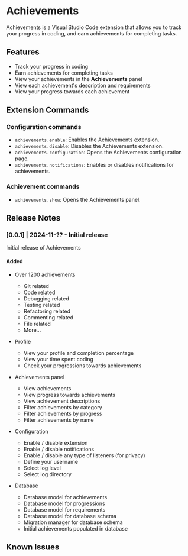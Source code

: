 # Achievements

Achievements is a Visual Studio Code extension that allows you to track your progress in coding, and earn achievements for completing tasks.

## Features

- Track your progress in coding
- Earn achievements for completing tasks
- View your achievements in the **Achievements** panel
- View each achievement's description and requirements
- View your progress towards each achievement

## Extension Commands

### Configuration commands
- `achievements.enable`: Enables the Achievements extension.
- `achievements.disable`: Disables the Achievements extension.
- `achievements.configuration`: Opens the Achievements configuration page.
- `achievements.notifications`: Enables or disables notifications for achievements.

### Achievement commands
- `achievements.show`: Opens the Achievements panel.

## Release Notes

### [0.0.1] | 2024-11-?? - Initial release

Initial release of Achievements

#### Added
- Over 1200 achievements
    - Git related
    - Code related
    - Debugging related
    - Testing related
    - Refactoring related
    - Commenting related
    - File related
    - More...
- Profile
    - View your profile and completion percentage
    - View your time spent coding
    - Check your progressions towards achievements
- Achievements panel
    - View achievements
    - View progress towards achievements
    - View achievement descriptions
    - Filter achievements by category
    - Filter achievements by progress
    - Filter achievements by name
- Configuration
    - Enable / disable extension
    - Enable / disable notifications
    - Enable / disable any type of listeners (for privacy)
    - Define your username
    - Select log level
    - Select log directory

- Database
    - Database model for achievements
    - Database model for progressions
    - Database model for requirements
    - Database model for database schema
    - Migration manager for database schema
    - Initial achievements populated in database

## Known Issues

